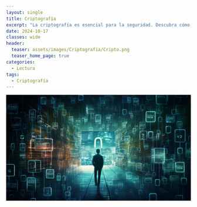 ```yaml
---
layout: single
title: Criptografía
excerpt: "La criptografía es esencial para la seguridad. Descubra cómo se utiliza para preservar la integridad y la confidencialidad de la información ..."
date: 2024-10-17
classes: wide
header:
  teaser: assets/images/Criptografia/Cripto.png
  teaser_home_page: true
categories:
  - Lectura
tags:
  - Criptografía
---
```


![Portada](assets/images/Criptografia/Portada.jpg)


